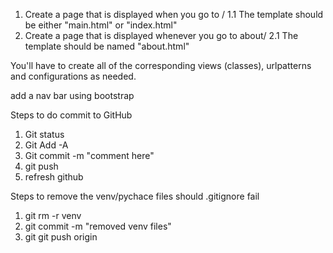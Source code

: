 1. Create a page that is displayed when you go to /
1.1 The template should be either "main.html" or "index.html"
2. Create a page that is displayed whenever you go to about/
2.1 The template should be named "about.html"

You'll have to create all of the corresponding views (classes), urlpatterns and configurations as needed.

add a nav bar using bootstrap

Steps to do commit to GitHub
1. Git status
2. Git Add -A
3. Git commit -m "comment here"
4. git push
5. refresh github

Steps to remove the venv/pychace files should .gitignore fail
1. git rm -r venv
2. git commit -m "removed venv files"
3. git git push origin
